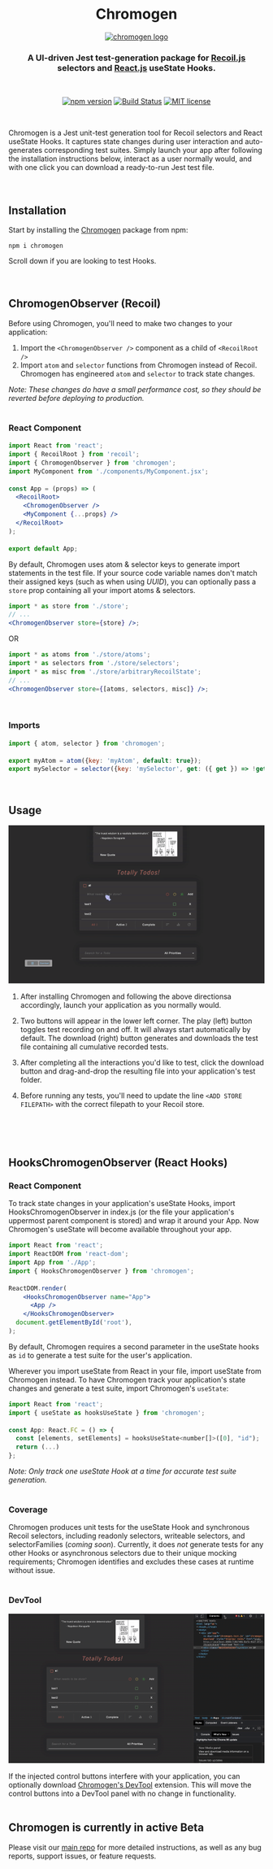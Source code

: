 <div align="center">
<h1>Chromogen</h1>
<a href="https://github.com/oslabs-beta/Chromogen">
  <img
    height="120"
    width="120"
    alt="chromogen logo"
    src="https://raw.githubusercontent.com/oslabs-beta/Chromogen/master/assets/logo/chromogen-logo.png"
  />
</a>

<h3>A UI-driven Jest test-generation package for <a href="https://www.npmjs.com/package/recoil">Recoil.js</a> selectors and <a href="https://www.npmjs.com/package/react">React.js</a> useState Hooks.</h3>

<br />

[![npm version](https://img.shields.io/npm/v/chromogen)](https://www.npmjs.com/package/chromogen)
[![Build Status](https://travis-ci.org/oslabs-beta/Chromogen.svg?branch=master)](https://travis-ci.org/oslabs-beta/Chromogen)
[![MIT license](https://img.shields.io/badge/license-MIT-blue.svg)](https://github.com/oslabs-beta/Chromogen/blob/master/LICENSE)
<br />

</div>
<br />

Chromogen is a Jest unit-test generation tool for Recoil selectors and React useState Hooks. It captures state changes during user interaction and auto-generates corresponding test suites. Simply launch your app after following the installation instructions below, interact as a user normally would, and with one click you can download a ready-to-run Jest test file.
<br /><br /><br />

## Installation

Start by installing the <a href="https://www.npmjs.com/package/chromogen">Chromogen</a> package from npm:

```
npm i chromogen
```

Scroll down if you are looking to test Hooks.
<br /><br /><br />

## ChromogenObserver (Recoil)

Before using Chromogen, you'll need to make two changes to your application:

1. Import the `<ChromogenObserver />` component as a child of `<RecoilRoot />`
1. Import `atom` and `selector` functions from Chromogen instead of Recoil. Chromogen has engineered `atom` and `selector` to track state changes.

<i>Note: These changes do have a small performance cost, so they should be reverted before deploying to production.</i>
<br /><Br/>

### React Component

```jsx
import React from 'react';
import { RecoilRoot } from 'recoil';
import { ChromogenObserver } from 'chromogen';
import MyComponent from './components/MyComponent.jsx';

const App = (props) => (
  <RecoilRoot>
    <ChromogenObserver />
    <MyComponent {...props} />
  </RecoilRoot>
);

export default App;
```

By default, Chromogen uses atom & selector keys to generate import statements in the test file. If your source code variable names don't match their assigned keys (such as when using _UUID_), you can optionally pass a `store` prop containing all your import atoms & selectors.
<br>

```jsx
import * as store from './store';
// ...
<ChromogenObserver store={store} />;
```

OR

```jsx
import * as atoms from './store/atoms';
import * as selectors from './store/selectors';
import * as misc from './store/arbitraryRecoilState';
// ...
<ChromogenObserver store={[atoms, selectors, misc]} />;
```

<Br/>

### Imports

```js
import { atom, selector } from 'chromogen';

export myAtom = atom({key: 'myAtom', default: true});
export mySelector = selector({key: 'mySelector', get: ({ get }) => !get(myAtom)});
```

<br />

## Usage

![usage demo](../assets/README-root/recoilToDo_Demo.gif)
<Br>

1. After installing Chromogen and following the above directionsa accordingly, launch your application as you normally would.

2. Two buttons will appear in the lower left corner. The play (left) button toggles test recording on and off. It will always start automatically by default. The download (right) button generates and downloads the test file containing all cumulative recorded tests.

3. After completing all the interactions you'd like to test, click the download button and drag-and-drop the resulting file into your application's test folder.

4. Before running any tests, you'll need to update the line `<ADD STORE FILEPATH>` with the correct filepath to your Recoil store.

<br /><br /><br />

## HooksChromogenObserver (React Hooks)

### React Component

To track state changes in your application's useState Hooks, import HooksChromogenObserver in index.js (or the file your application's uppermost parent component is stored) and wrap it around your App. Now Chromogen's useState will become available throughout your app.

```jsx
import React from 'react';
import ReactDOM from 'react-dom';
import App from './App';
import { HooksChromogenObserver } from 'chromogen';

ReactDOM.render(
    <HooksChromogenObserver name="App">
      <App />
    </HooksChromogenObserver>
  document.getElementById('root'),
);
```

By default, Chromogen requires a second parameter in the useState hooks as `id` to generate a test suite for the user's application.

Wherever you import useState from React in your file, import useState from Chromogen instead. To have Chromogen track your application's state changes and generate a test suite, import Chromogen's `useState`:

```jsx
import React from 'react';
import { useState as hooksUseState } from 'chromogen';

const App: React.FC = () => {
  const [elements, setElements] = hooksUseState<number[]>([0], "id");
  return (...)
};
```

<i>Note: Only track one useState Hook at a time for accurate test suite generation.</i>
<br><Br>

### Coverage

Chromogen produces unit tests for the useState Hook and synchronous Recoil
selectors, including readonly selectors, writeable selectors, and
selectorFamilies (_coming soon_). Currently, it does _not_ generate tests for any other Hooks or asynchronous selectors due to their unique mocking requirements; Chromogen
identifies and excludes these cases at runtime without issue.
<Br><Br>

### DevTool

![devtool test](../assets/README-root/devTool_test.gif)

If the injected control buttons interfere with your application, you can optionally download [Chromogen's DevTool](https://chrome.google.com/webstore/detail/chromogen/cciblhdjhpdbpeenlnnhccooheamamnd?hl=en-US) extension. This will move the control buttons into a DevTool panel with no change in functionality.
<Br><br>

## Chromogen is currently in active Beta

Please visit our [main repo](https://github.com/oslabs-beta/Chromogen) for more detailed instructions, as well as any bug reports, support issues, or feature requests.
